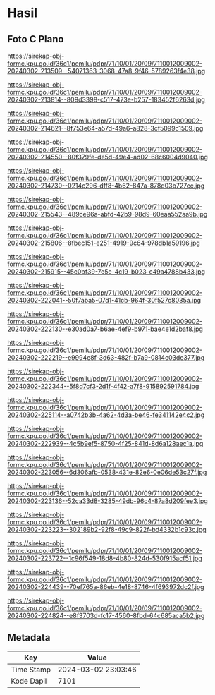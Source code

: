# Hasil

## Foto C Plano

https://sirekap-obj-formc.kpu.go.id/36c1/pemilu/pdpr/71/10/01/20/09/7110012009002-20240302-213509--54071363-3068-47a8-9f46-5789263f4e38.jpg

https://sirekap-obj-formc.kpu.go.id/36c1/pemilu/pdpr/71/10/01/20/09/7110012009002-20240302-213814--809d3398-c517-473e-b257-183452f6263d.jpg

https://sirekap-obj-formc.kpu.go.id/36c1/pemilu/pdpr/71/10/01/20/09/7110012009002-20240302-214621--8f753e64-a57d-49a6-a828-3cf5099c1509.jpg

https://sirekap-obj-formc.kpu.go.id/36c1/pemilu/pdpr/71/10/01/20/09/7110012009002-20240302-214550--80f379fe-de5d-49e4-ad02-68c6004d9040.jpg

https://sirekap-obj-formc.kpu.go.id/36c1/pemilu/pdpr/71/10/01/20/09/7110012009002-20240302-214730--0214c296-dff8-4b62-847a-878d03b727cc.jpg

https://sirekap-obj-formc.kpu.go.id/36c1/pemilu/pdpr/71/10/01/20/09/7110012009002-20240302-215543--489ce96a-abfd-42b9-98d9-60eaa552aa9b.jpg

https://sirekap-obj-formc.kpu.go.id/36c1/pemilu/pdpr/71/10/01/20/09/7110012009002-20240302-215806--8fbec151-e251-4919-9c64-978db1a59196.jpg

https://sirekap-obj-formc.kpu.go.id/36c1/pemilu/pdpr/71/10/01/20/09/7110012009002-20240302-215915--45c0bf39-7e5e-4c19-b023-c49a4788b433.jpg

https://sirekap-obj-formc.kpu.go.id/36c1/pemilu/pdpr/71/10/01/20/09/7110012009002-20240302-222041--50f7aba5-07d1-41cb-964f-30f527c8035a.jpg

https://sirekap-obj-formc.kpu.go.id/36c1/pemilu/pdpr/71/10/01/20/09/7110012009002-20240302-222130--e30ad0a7-b6ae-4ef9-b971-bae4e1d2baf8.jpg

https://sirekap-obj-formc.kpu.go.id/36c1/pemilu/pdpr/71/10/01/20/09/7110012009002-20240302-222219--e9994e8f-3d63-482f-b7a9-0814c03de377.jpg

https://sirekap-obj-formc.kpu.go.id/36c1/pemilu/pdpr/71/10/01/20/09/7110012009002-20240302-222344--5f8d7cf3-2d1f-4f42-a7f8-915892591784.jpg

https://sirekap-obj-formc.kpu.go.id/36c1/pemilu/pdpr/71/10/01/20/09/7110012009002-20240302-225114--a0742b3b-4a62-4d3a-be46-fe341142e4c2.jpg

https://sirekap-obj-formc.kpu.go.id/36c1/pemilu/pdpr/71/10/01/20/09/7110012009002-20240302-222939--4c5b9ef5-8750-4f25-841d-8d6a128aec1a.jpg

https://sirekap-obj-formc.kpu.go.id/36c1/pemilu/pdpr/71/10/01/20/09/7110012009002-20240302-223056--6d306afb-0538-431e-82e6-0e06de53c27f.jpg

https://sirekap-obj-formc.kpu.go.id/36c1/pemilu/pdpr/71/10/01/20/09/7110012009002-20240302-223136--52ca33d8-3285-49db-96c4-87a8d209fee3.jpg

https://sirekap-obj-formc.kpu.go.id/36c1/pemilu/pdpr/71/10/01/20/09/7110012009002-20240302-223223--302189b2-92f8-49c9-822f-bd4332b1c93c.jpg

https://sirekap-obj-formc.kpu.go.id/36c1/pemilu/pdpr/71/10/01/20/09/7110012009002-20240302-223722--1c96f549-18d8-4b80-824d-530f915acf51.jpg

https://sirekap-obj-formc.kpu.go.id/36c1/pemilu/pdpr/71/10/01/20/09/7110012009002-20240302-224439--70ef765a-86eb-4e18-8746-4f693972dc2f.jpg

https://sirekap-obj-formc.kpu.go.id/36c1/pemilu/pdpr/71/10/01/20/09/7110012009002-20240302-224824--e8f3703d-fc17-4560-8fbd-64c685aca5b2.jpg


## Metadata

| Key        | Value               |
| ---------- | ------------------- |
| Time Stamp | 2024-03-02 23:03:46 |
| Kode Dapil | 7101                |



